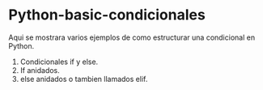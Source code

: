 # Python-basic-condicionales
Aqui se mostrara varios ejemplos de como estructurar una condicional en Python.

1. Condicionales if y else.
2. If anidados.
3. else anidados o tambien llamados elif. 
